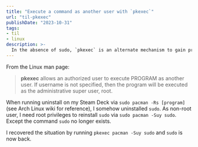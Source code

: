 ```yaml
---
title: "Execute a command as another user with `pkexec`"
url: "til-pkexec"
publishDate: "2023-10-31"
tags:
- til
- linux
description: >-
  In the absence of sudo, `pkexec` is an alternate mechanism to gain privileges of another user, including root.
---
```


From the Linux man page:

> **pkexec** allows an authorized user to execute PROGRAM as another user. If username is not specified, then the program will be executed as the administrative super user, root.

When running uninstall on my Steam Deck via `sudo pacman -Rs [program]` (see Arch Linux wiki for reference), I somehow uninstalled `sudo`. As non-root user, I need root privileges to reinstall `sudo` via `sudo pacman -Suy sudo`. Except the command `sudo` no longer exists.

I recovered the situation by running `pkexec pacman -Suy sudo` and `sudo` is now back.
